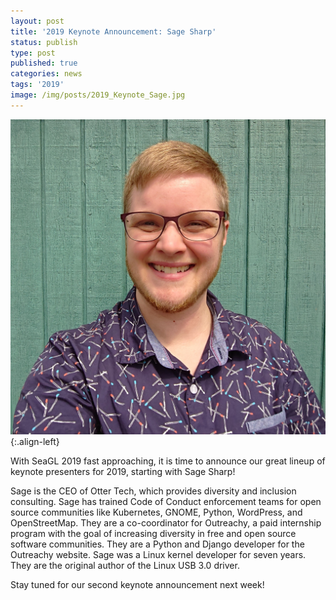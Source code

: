 ```yaml
---
layout: post
title: '2019 Keynote Announcement: Sage Sharp'
status: publish
type: post
published: true
categories: news
tags: '2019'
image: /img/posts/2019_Keynote_Sage.jpg
---
```


![](/img/posts/2019_Keynote_Sage.jpg){:.align-left}

With SeaGL 2019 fast approaching, it is time to announce our great lineup of keynote presenters for 2019, starting with Sage Sharp!

Sage is the CEO of Otter Tech, which provides diversity and inclusion consulting. Sage has trained Code of Conduct enforcement teams for open source communities like Kubernetes, GNOME, Python, WordPress, and OpenStreetMap. They are a co-coordinator for Outreachy, a paid internship program with the goal of increasing diversity in free and open source software communities. They are a Python and Django developer for the Outreachy website. Sage was a Linux kernel developer for seven years. They are the original author of the Linux USB 3.0 driver.

Stay tuned for our second keynote announcement next week!
